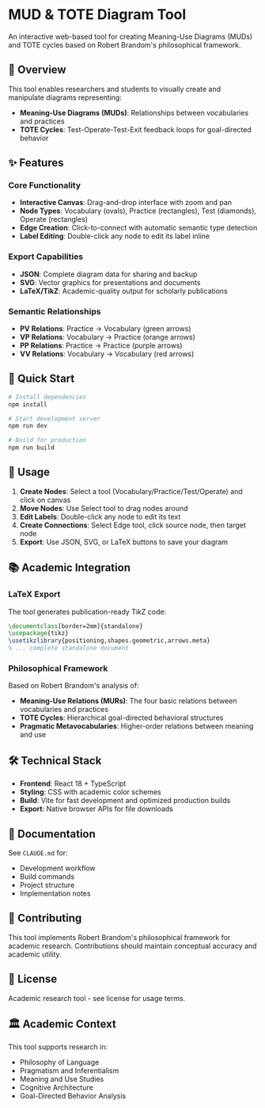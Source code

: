 # MUD & TOTE Diagram Tool

An interactive web-based tool for creating Meaning-Use Diagrams (MUDs) and TOTE cycles based on Robert Brandom's philosophical framework.

## 🎯 Overview

This tool enables researchers and students to visually create and manipulate diagrams representing:
- **Meaning-Use Diagrams (MUDs)**: Relationships between vocabularies and practices
- **TOTE Cycles**: Test-Operate-Test-Exit feedback loops for goal-directed behavior

## ✨ Features

### Core Functionality
- **Interactive Canvas**: Drag-and-drop interface with zoom and pan
- **Node Types**: Vocabulary (ovals), Practice (rectangles), Test (diamonds), Operate (rectangles)
- **Edge Creation**: Click-to-connect with automatic semantic type detection
- **Label Editing**: Double-click any node to edit its label inline

### Export Capabilities
- **JSON**: Complete diagram data for sharing and backup
- **SVG**: Vector graphics for presentations and documents
- **LaTeX/TikZ**: Academic-quality output for scholarly publications

### Semantic Relationships
- **PV Relations**: Practice → Vocabulary (green arrows)
- **VP Relations**: Vocabulary → Practice (orange arrows)  
- **PP Relations**: Practice → Practice (purple arrows)
- **VV Relations**: Vocabulary → Vocabulary (red arrows)

## 🚀 Quick Start

```bash
# Install dependencies
npm install

# Start development server
npm run dev

# Build for production
npm run build
```

## 🎨 Usage

1. **Create Nodes**: Select a tool (Vocabulary/Practice/Test/Operate) and click on canvas
2. **Move Nodes**: Use Select tool to drag nodes around
3. **Edit Labels**: Double-click any node to edit its text
4. **Create Connections**: Select Edge tool, click source node, then target node
5. **Export**: Use JSON, SVG, or LaTeX buttons to save your diagram

## 📚 Academic Integration

### LaTeX Export
The tool generates publication-ready TikZ code:

```latex
\documentclass[border=2mm]{standalone}
\usepackage{tikz}
\usetikzlibrary{positioning,shapes.geometric,arrows.meta}
% ... complete standalone document
```

### Philosophical Framework
Based on Robert Brandom's analysis of:
- **Meaning-Use Relations (MURs)**: The four basic relations between vocabularies and practices
- **TOTE Cycles**: Hierarchical goal-directed behavioral structures
- **Pragmatic Metavocabularies**: Higher-order relations between meaning and use

## 🛠 Technical Stack

- **Frontend**: React 18 + TypeScript
- **Styling**: CSS with academic color schemes
- **Build**: Vite for fast development and optimized production builds
- **Export**: Native browser APIs for file downloads

## 📖 Documentation

See `CLAUDE.md` for:
- Development workflow
- Build commands
- Project structure
- Implementation notes

## 🤝 Contributing

This tool implements Robert Brandom's philosophical framework for academic research. Contributions should maintain conceptual accuracy and academic utility.

## 📄 License

Academic research tool - see license for usage terms.

## 🏛 Academic Context

This tool supports research in:
- Philosophy of Language
- Pragmatism and Inferentialism  
- Meaning and Use Studies
- Cognitive Architecture
- Goal-Directed Behavior Analysis